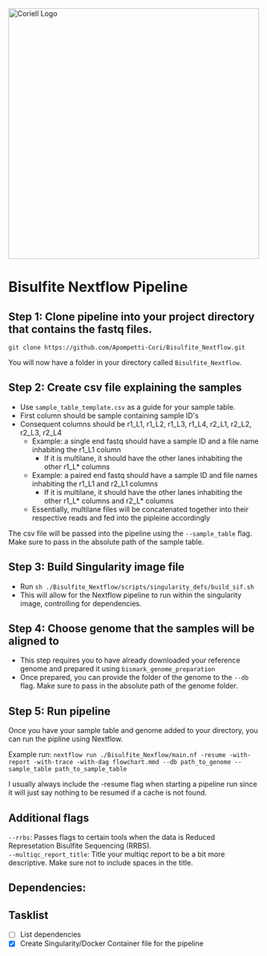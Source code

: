 <a href="https://www.coriell.org">
    <img src="https://raw.githubusercontent.com/Apompetti-Cori/Bisulfite_Nextflow/main/multiqc_logo/Coriell_Logo.png" alt="Coriell Logo" width="500">
</a>

# Bisulfite Nextflow Pipeline

## Step 1: Clone pipeline into your project directory that contains the fastq files.
`git clone https://github.com/Apompetti-Cori/Bisulfite_Nextflow.git`

You will now have a folder in your directory called `Bisulfite_Nextflow`.

## Step 2: Create csv file explaining the samples
- Use `sample_table_template.csv` as a guide for your sample table.
- First column should be sample containing sample ID's
- Consequent columns should be r1_L1, r1_L2, r1_L3, r1_L4, r2_L1, r2_L2, r2_L3, r2_L4
  - Example: a single end fastq should have a sample ID and a file name inhabiting the r1_L1 column
    - If it is multilane, it should have the other lanes inhabiting the other r1_L* columns
  - Example: a paired end fastq should have a sample ID and file names inhabiting the r1_L1 and r2_L1 columns
    - If it is multilane, it should have the other lanes inhabiting the other r1_L* columns and r2_L* columns
  - Essentially, multilane files will be concatenated together into their respective reads and fed into the pipleine accordingly
   
The csv file will be passed into the pipeline using the `--sample_table` flag. Make sure to pass in the absolute path of the sample table.

## Step 3: Build Singularity image file
- Run `sh ./Bisulfite_Nextflow/scripts/singularity_defs/build_sif.sh`
- This will allow for the Nextflow pipeline to run within the singularity image, controlling for dependencies.

## Step 4: Choose genome that the samples will be aligned to
- This step requires you to have already downloaded your reference genome and prepared it using `bismark_genome_preparation`
- Once prepared, you can provide the folder of the genome to the `--db` flag. Make sure to pass in the absolute path of the genome folder.

## Step 5: Run pipeline
Once you have your sample table and genome added to your directory, you can run the pipline using Nextflow.

Example run: `nextflow run ./Bisulfite_Nexflow/main.nf -resume -with-report -with-trace -with-dag flowchart.mmd --db path_to_genome --sample_table path_to_sample_table`

I usually always include the -resume flag when starting a pipeline run since it will just say nothing to be resumed if a cache is not found.

## Additional flags
`--rrbs`: Passes flags to certain tools when the data is Reduced Represetation Bisulfite Sequencing (RRBS).\
`--multiqc_report_title`: Title your multiqc report to be a bit more descriptive. Make sure not to include spaces in the title. 

## Dependencies:


## Tasklist
- [ ] List dependencies
- [x] Create Singularity/Docker Container file for the pipeline
